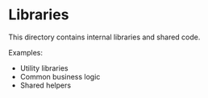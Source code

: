 # Libraries

This directory contains internal libraries and shared code.

Examples:

- Utility libraries
- Common business logic
- Shared helpers
